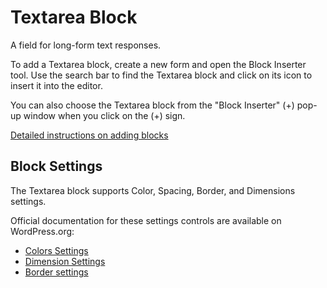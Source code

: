 # Textarea Block

A field for long-form text responses.

To add a Textarea block, create a new form and open the Block Inserter tool. Use the search bar to find the Textarea block and click on its icon to insert it into the editor.

You can also choose the Textarea block from the "Block Inserter" (+) pop-up window when you click on the (+) sign.

[Detailed instructions on adding blocks](https://wordpress.org/documentation/article/adding-a-new-block/)

## Block Settings

The Textarea block supports Color, Spacing, Border, and Dimensions settings.

Official documentation for these settings controls are available on WordPress.org:

- [Colors Settings](https://wordpress.org/documentation/article/colors-settings-overview/)
- [Dimension Settings](https://wordpress.org/documentation/article/dimension-controls-overview/)
- [Border settings](https://wordpress.org/documentation/article/border-settings-overview/)
